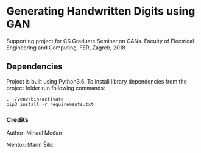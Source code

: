 # Generating Handwritten Digits using GAN

Supporting project for CS Graduate Seminar on GANs.
Faculty of Electrical Engineering and Computing, FER, Zagreb, 2018

## Dependencies
Project is built using Python3.6. To install library dependencies from the
project folder run following commands:

```
. ./venv/bin/activate
pip3 install -r requirements.txt
```

### Credits

Author:
Mihael Međan

Mentor:
Marin Šilić

